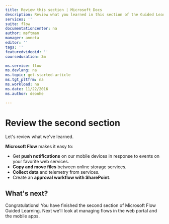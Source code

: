 ```yaml
---
title: Review this section | Microsoft Docs
description: Review what you learned in this section of the Guided Learning for Microsoft Flow.
services: ''
suite: flow
documentationcenter: na
author: msftman
manager: anneta
editor: ''
tags: ''
featuredvideoid: ''
courseduration: 3m

ms.service: flow
ms.devlang: na
ms.topic: get-started-article
ms.tgt_pltfrm: na
ms.workload: na
ms.date: 11/22/2016
ms.author: deonhe

---
```

# Review the second section
Let's review what we've learned.

**Microsoft Flow** makes it easy to:

* Get **push notifications** on our mobile devices in response to events on your favorite web services.
* **Copy and move files** between online storage services.
* **Collect data** and telemetry from services.
* Create an **approval workflow with SharePoint**.

## What's next?
Congratulations! You have finished the second section of Microsoft Flow Guided Learning. Next we'll look at managing flows in the web portal and the mobile apps.

